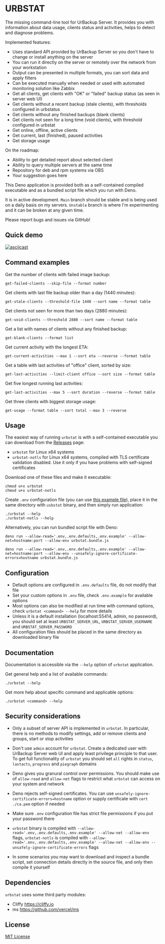 # URBSTAT

The missing command-line tool for UrBackup Server. It provides you with
information about data usage, clients status and activities, helps to detect and
diagnose problems.

Implemented features:

- Uses standard API provided by UrBackup Server so you don't have to change or
  install anything on the server
- You can run it directly on the server or remotely over the network from your
  workstation
- Output can be presented in multiple formats, you can sort data and apply
  filters
- Can be executed manually when needed or used with automated monitoring
  solution like Zabbix
- Get all clients, get clients with "OK" or "failed" backup status (as seen in
  server web UI)
- Get clients without a recent backup (stale clients), with thresholds
  configured in urbstatus
- Get clients without any finished backups (blank clients)
- Get clients not seen for a long time (void clients), with threshold configured
  in urbstat
- Get online, offline, active clients
- Get current, last (finished), paused activities
- Get storage usage

On the roadmap:

- Ability to get detailed report about selected client
- Ability to query multiple servers at the same time
- Repository for deb and rpm systems via OBS
- Your suggestion goes here

This Deno application is provided both as a self-contained compiled executable
and as a bundled script file which you run with Deno.

It is in active development. `Main` branch should be stable and is being used on
a daily basis on my servers. `Unstable` branch is where I'm experimenting and it
can be broken at any given time.

Please report bugs and issues via GitHub!

## Quick demo

[![asciicast](https://asciinema.org/a/557533.svg)](https://asciinema.org/a/557533)

## Command examples

Get the number of clients with failed image backup:

```shell
get-failed-clients --skip-file --format number
```

Get clients with last file backup older than a day (1440 minutes):

```shell
get-stale-clients --threshold-file 1440 --sort name --format table
```

Get clients not seen for more than two days (2880 minutes):

```shell
get-void-clients --threshold 2880 --sort name --format table
```

Get a list with names of clients without any finished backup:

```shell
get-blank-clients --format list
```

Get current activity with the longest ETA:

```shell
get-current-activities --max 1 --sort eta --reverse --format table
```

Get a table with last activities of "office" client, sorted by size:

```shell
get-last-activities --limit-client office --sort size --format table
```

Get five longest running last activities:

```shell
get-last-activities --max 5 --sort duration --reverse --format table
```

Get three clients with biggest storage usage:

```shell
get-usage --format table --sort total --max 3 --reverse
```

## Usage

The easiest way of running `urbstat` is with a self-contained executable you can
download from the [Releases](https://github.com/bartmichu/urbstat/releases)
page:

- `urbstat` for Linux x64 systems
- `urbstat-notls` for Linux x64 systems, compiled with TLS certificate
  validation disabled. Use it only if you have problems with self-signed
  certificates

Download one of these files and make it executable:

```shell
chmod u+x urbstat
chmod u+x urbstat-notls
```

Create `.env` configuration file (you can use
[this example file](https://raw.githubusercontent.com/bartmichu/urbstat/main/.env.example)),
place it in the same directory with `usbstat` binary, and then simply run
application:

```shell
./urbstat --help
./urbstat-notls --help
```

Alternatively, you can run bundled script file with Deno:

```shell
deno run --allow-read='.env,.env.defaults,.env.example' --allow-net=hostname:port --allow-env urbstat.bundle.js

deno run --allow-read='.env,.env.defaults,.env.example' --allow-net=hostname:port --allow-env --unsafely-ignore-certificate-errors=hostname urbstat.bundle.js
```

## Configuration

- Default options are configured in `.env.defaults` file, do not modify that
  file
- Set your custom options in `.env` file, check `.env.example` for available
  options
- Most options can also be modified at run time with command options, check
  `urbstat <command> --help` for more details
- Unless it is a default installation (localhost:55414, admin, no password), you
  should set at least `URBSTAT_SERVER_URL`, `URBSTAT_SERVER_USERNAME` and
  `URBSTAT_SERVER_PASSWORD`
- All configuration files should be placed in the same directory as downloaded
  binary file

## Documentation

Documentation is accessible via the `--help` option of `urbstat` application.

Get general help and a list of available commands:

```shell
./urbstat --help
```

Get more help about specific command and applicable options:

```shell
./urbstat <command> --help
```

## Security considerations

- Only a subset of server API is implemented in `urbstat`. In particular, there
  is no methods to modify settings, add or remove clients and groups, start or
  stop activities

- Don't use `admin` account for `urbstat`. Create a dedicated user with UrBackup
  Server web UI and apply least privilege principle to that user. To get full
  functionality of `urbstat` you should set `all` rights in `status`,
  `lastacts`, `progress` and `piegraph` domains

- Deno gives you granural control over permissions. You should make use of
  `allow-read` and `allow-net` flags to restrict what `urbstat` can access on
  your system and network

- Deno rejects self-signed certificates. You can use
  `unsafely-ignore-certificate-errors=hostname` option or supply certificate
  with `cert ./ca.pem` option if needed

- Make sure `.env` configuration file has strict file permissions if you put
  your password there

- `urbstat` binary is compiled with
  `--allow-read='.env,.env.defaults,.env.example' --allow-net --allow-env`
  flags, `urbstat-notls` is compiled with
  `--allow-read='.env,.env.defaults,.env.example' --allow-net --allow-env --unsafely-ignore-certificate-errors`
  flags

- In some scenarios you may want to download and inspect a bundle script, set
  connection details directly in the source file, and only then compile it
  yourself

## Dependencies

`urbstat` uses some third party modules:

- Cliffy https://cliffy.io
- ms https://github.com/vercel/ms

## License

[MIT License](https://github.com/bartmichu/urbstat/blob/main/LICENSE)
